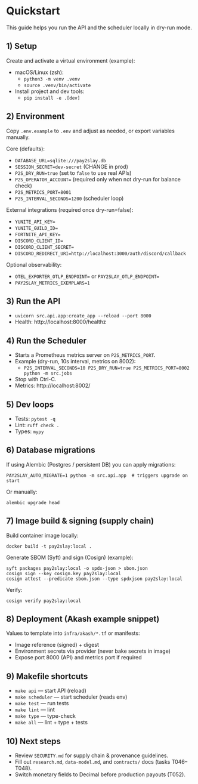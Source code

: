 # Quickstart

This guide helps you run the API and the scheduler locally in dry-run mode.

## 1) Setup
Create and activate a virtual environment (example):
  - macOS/Linux (zsh):
    - `python3 -m venv .venv`
    - `source .venv/bin/activate`
  - Install project and dev tools:
    - `pip install -e .[dev]`

## 2) Environment
Copy `.env.example` to `.env` and adjust as needed, or export variables manually.

Core (defaults):
  - `DATABASE_URL=sqlite:///pay2slay.db`
  - `SESSION_SECRET=dev-secret` (CHANGE in prod)
  - `P2S_DRY_RUN=true` (set to `false` to use real APIs)
  - `P2S_OPERATOR_ACCOUNT=` (required only when not dry-run for balance check)
  - `P2S_METRICS_PORT=8001`
  - `P2S_INTERVAL_SECONDS=1200` (scheduler loop)

External integrations (required once dry-run=false):
  - `YUNITE_API_KEY=`
  - `YUNITE_GUILD_ID=`
  - `FORTNITE_API_KEY=`
  - `DISCORD_CLIENT_ID=`
  - `DISCORD_CLIENT_SECRET=`
  - `DISCORD_REDIRECT_URI=http://localhost:3000/auth/discord/callback`

Optional observability:
  - `OTEL_EXPORTER_OTLP_ENDPOINT=` or `PAY2SLAY_OTLP_ENDPOINT=`
  - `PAY2SLAY_METRICS_EXEMPLARS=1`

## 3) Run the API
  - `uvicorn src.api.app:create_app --reload --port 8000`
  - Health: http://localhost:8000/healthz

## 4) Run the Scheduler
  - Starts a Prometheus metrics server on `P2S_METRICS_PORT`.
  - Example (dry-run, 10s interval, metrics on 8002):
    - `P2S_INTERVAL_SECONDS=10 P2S_DRY_RUN=true P2S_METRICS_PORT=8002 python -m src.jobs`
  - Stop with Ctrl-C.
  - Metrics: http://localhost:8002/

## 5) Dev loops
  - Tests: `pytest -q`
  - Lint: `ruff check .`
  - Types: `mypy`

## 6) Database migrations
If using Alembic (Postgres / persistent DB) you can apply migrations:
```
PAY2SLAY_AUTO_MIGRATE=1 python -m src.api.app  # triggers upgrade on start
```
Or manually:
```
alembic upgrade head
```

## 7) Image build & signing (supply chain)
Build container image locally:
```
docker build -t pay2slay:local .
```
Generate SBOM (Syft) and sign (Cosign) (example):
```
syft packages pay2slay:local -o spdx-json > sbom.json
cosign sign --key cosign.key pay2slay:local
cosign attest --predicate sbom.json --type spdxjson pay2slay:local
```
Verify:
```
cosign verify pay2slay:local
```

## 8) Deployment (Akash example snippet)
Values to template into `infra/akash/*.tf` or manifests:
- Image reference (signed) + digest
- Environment secrets via provider (never bake secrets in image)
- Expose port 8000 (API) and metrics port if required

## 9) Makefile shortcuts
  - `make api` — start API (reload)
  - `make scheduler` — start scheduler (reads env)
  - `make test` — run tests
  - `make lint` — lint
  - `make type` — type-check
  - `make all` — lint + type + tests

## 10) Next steps
- Review `SECURITY.md` for supply chain & provenance guidelines.
- Fill out `research.md`, `data-model.md`, and `contracts/` docs (tasks T046–T048).
- Switch monetary fields to Decimal before production payouts (T052).